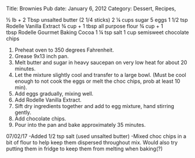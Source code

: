 Title: Brownies
Pub date: January 6, 2012
Category: Dessert, Recipes, 

½ lb + 2 Tbsp unsalted butter (2 1/4 sticks)
2 ¼ cups sugar
5 eggs
1 1/2 tsp Rodelle Vanilla Extract
¾ cup + 1 tbsp all purpose flour
¾ cup + 1 tbsp Rodelle Gourmet Baking Cocoa
1 ¼ tsp salt
1 cup semisweet chocolate chips
<ol>
 	<li>Preheat oven to 350 degrees Fahrenheit.</li>
 	<li>Grease 9x13 inch pan.</li>
 	<li>Melt butter and sugar in heavy saucepan on very low heat for about 20 minutes.</li>
 	<li>Let the mixture slightly cool and transfer to a large bowl. (Must be cool enough to not cook the eggs or melt the choc chips, prob at least 10 min).</li>
 	<li>Add eggs gradually, mixing well.</li>
 	<li>Add Rodelle Vanilla Extract.</li>
 	<li>Sift dry ingredients together and add to egg mixture, hand stirring gently.</li>
 	<li>Add chocolate chips.</li>
 	<li>Pour into the pan and bake approximately 35 minutes.</li>
</ol>
07/02/17
-Added 1/2 tsp salt (used unsalted butter)
-Mixed choc chips in a bit of flour to help keep them dispersed throughout mix. Would also try putting them in fridge to keep them from melting when baking(?)